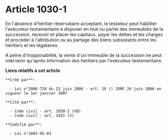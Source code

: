 # Article 1030-1

En l'absence d'héritier réservataire acceptant, le testateur peut habiliter l'exécuteur testamentaire à disposer en tout ou
partie des immeubles de la succession, recevoir et placer les capitaux, payer les dettes et les charges et procéder à
l'attribution ou au partage des biens subsistants entre les héritiers et les légataires.

A peine d'inopposabilité, la vente d'un immeuble de la succession ne peut intervenir qu'après information des héritiers par
l'exécuteur testamentaire.

**Liens relatifs à cet article**

	**Créé par**:

	  - Loi n°2006-728 du 23 juin 2006 - art. 19 () JORF 24 juin 2006 en vigueur le 1er janvier 2007

	**Cité par**:

	  - Code civil - art. 1030-2 (VD)
	  - Code civil - art. 1031 (V)

	**Codifié par**:

	  - Loi n°1803-05-03
